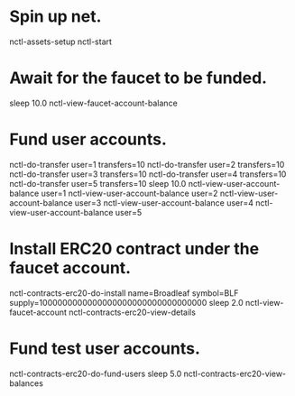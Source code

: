 # Spin up net.
nctl-assets-setup
nctl-start

# Await for the faucet to be funded.
sleep 10.0
nctl-view-faucet-account-balance

# Fund user accounts.
nctl-do-transfer user=1 transfers=10
nctl-do-transfer user=2 transfers=10
nctl-do-transfer user=3 transfers=10
nctl-do-transfer user=4 transfers=10
nctl-do-transfer user=5 transfers=10
sleep 10.0
nctl-view-user-account-balance user=1
nctl-view-user-account-balance user=2
nctl-view-user-account-balance user=3
nctl-view-user-account-balance user=4
nctl-view-user-account-balance user=5

# Install ERC20 contract under the faucet account.
nctl-contracts-erc20-do-install name=Broadleaf symbol=BLF supply=1000000000000000000000000000000000
sleep 2.0
nctl-view-faucet-account
nctl-contracts-erc20-view-details

# Fund test user accounts.
nctl-contracts-erc20-do-fund-users
sleep 5.0
nctl-contracts-erc20-view-balances

